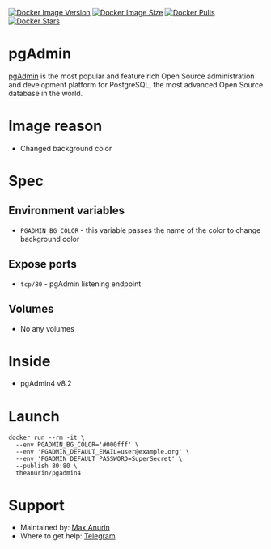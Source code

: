 [![Docker Image Version](https://img.shields.io/docker/v/theanurin/pgadmin4?sort=date&label=Version)](https://hub.docker.com/r/theanurin/pgadmin4/tags)
[![Docker Image Size](https://img.shields.io/docker/image-size/theanurin/pgadmin4?label=Image%20Size)](https://hub.docker.com/r/theanurin/pgadmin4/tags)
[![Docker Pulls](https://img.shields.io/docker/pulls/theanurin/pgadmin4?label=Pulls)](https://hub.docker.com/r/theanurin/pgadmin4)
[![Docker Stars](https://img.shields.io/docker/stars/theanurin/pgadmin4?label=Docker%20Stars)](https://hub.docker.com/r/theanurin/pgadmin4)

# pgAdmin

[pgAdmin](https://www.pgadmin.org/) is the most popular and feature rich Open Source administration and development platform for PostgreSQL, the most advanced Open Source database in the world.

# Image reason

* Changed background color

# Spec

## Environment variables

* `PGADMIN_BG_COLOR` - this variable passes the name of the color to change background color

## Expose ports

* `tcp/80` - pgAdmin listening endpoint

## Volumes

* No any volumes

# Inside

* pgAdmin4 v8.2

# Launch

```shell
docker run --rm -it \
  --env PGADMIN_BG_COLOR='#000fff' \
  --env 'PGADMIN_DEFAULT_EMAIL=user@example.org' \
  --env 'PGADMIN_DEFAULT_PASSWORD=SuperSecret' \
  --publish 80:80 \
  theanurin/pgadmin4
```

# Support

* Maintained by: [Max Anurin](https://anurin.name/)
* Where to get help: [Telegram](https://t.me/theanurin)

